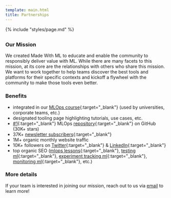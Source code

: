 ```yaml
---
template: main.html
title: Partnerships
---
```


{% include "styles/page.md" %}

##

### Our Mission

We created Made With ML to educate and enable the community to responsibly deliver value with ML. While there are many facets to this mission, at its core are the relationships with others who share this mission. We want to work together to help teams discover the best tools and platforms for their specific contexts and kickoff a flywheel with the community to make those tools even better.

### Benefits

- integrated in our [MLOps course](https://madewithml.com/){:target="_blank"} (used by universities, corporate teams, etc.)
- designated tooling page highlighting tutorials, use cases, etc.
- [&#35;1](https://github.com/topics/mlops){:target="_blank"} MLOps [repository](https://github.com/GokuMohandas/made-with-ml){:target="_blank"} on GitHub (30K+ stars)
- 37K+ [newsletter subscribers](https://newsletter.madewithml.com/){:target="_blank"}
- 1M+ organic monthly website traffic
- 10K+ followers on [Twitter](https://twitter.com/GokuMohandas){:target="_blank"} & [LinkedIn](https://linkedin.com/in/goku){:target="_blank"}
- top organic SEO ([mlops lessons](https://www.google.com/search?q=mlops+lessons){:target="_blank"}, [testing ml](https://www.google.com/search?q=testing+ml){:target="_blank"}, [experiment tracking ml](https://www.google.com/search?q=experiment+tracking+ml){:target="_blank"}, [monitoring ml](https://www.google.com/search?q=monitoring+ml){:target="_blank"}, etc.)

### More details

If your team is interested in joining our mission, reach out to us via <a href="mailto:goku@madewithml.com" target="_blank">email</a> to learn more!
















